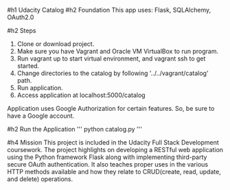 #h1 Udacity Catalog
#h2 Foundation
This app uses: Flask, SQLAlchemy, OAuth2.0

#h2 Steps
1. Clone or download project.
2. Make sure you have Vagrant and Oracle VM VirtualBox to run program.
3. Run vagrant up to start virtual environment, and vagrant ssh to get started.
4. Change directories to the catalog by following '../../vagrant/catalog' path.
5. Run application.
6. Access application at localhost:5000/catalog

Application uses Google Authorization for certain features. So, be sure to have a Google account.

#h2 Run the Application
'''
python catalog.py
'''

#h4 Mission
This project is included in the Udacity Full Stack Development coursework. The project highlights on developing a RESTful web application using the Python framework Flask along with implementing third-party secure OAuth authentication. It also teaches proper uses in the various HTTP methods available and how they relate to CRUD(create, read, update, and delete) operations.
